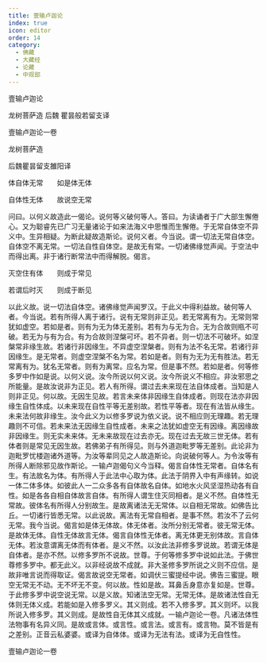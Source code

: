 ```yaml
---
title: 壹输卢迦论
index: true
icon: editor
order: 14
category:
  - 佛藏
  - 大藏经
  - 论藏
  - 中观部
---
```


  壹输卢迦论  

龙树菩萨造  后魏 瞿昙般若留支译  

壹输卢迦论一卷  

龙树菩萨造  

后魏瞿昙留支雒阳译  

体自体无常　　如是体无体  

自体性无体　　故说空无常  

问曰。以何义故造此一偈论。说何等义破何等人。答曰。为读诵者于广大部生懈倦心。又为聪睿先已广习无量诸论于如来法海义中思惟而生懈倦。于无常自体空不异义中。生异相疑。为断此疑故造斯论。说何义者。今当说。谓一切法无常自体空。自体空不离无常。一切法自性自体空。是故无有常。一切诸佛缘觉声闻。于空法中而得出离。非于诸行断常法中而得解脱。偈言。  

灭空住有体　　则成于常见  

若谓后时灭　　则成于断见  

以此义故。说一切法自体空。诸佛缘觉声闻罗汉。于此义中得利益故。破何等人者。今当说。若有所得人离于诸行。说有无常则非正见。若无常离有为。无常则常犹如虚空。若如是者。则有为无为体无差别。若有为与无为合。无为合故则瓶不可破。若无为与有为合。有为合故则涅槃可坏。若不异者。则一切法不可破坏。如涅槃常非缘生故。若诸行非因缘生。不异虚空涅槃者。则有为法不名无常。若诸行非因缘生。是无常者。则虚空涅槃不名为常。若如是者。则有为无为无有胜法。若无常离有为。犹名无常者。则有为离常。应名为常。但是事不然。若如是者。何等修多罗中作如是说。以何义说。汝今所说以何义说。汝今所说义不相应。非汝邪思之所能量。是故汝说非为正见。若人有所得。谓过去未来现在法自体成者。当知是人则非正见。何以故。无因生见故。若言未来体非因缘生自体成者。则现在法亦非因缘生自性体成。以未来现在自性平等无差别故。若性平等者。现在有法皆从缘生。未来法何故非缘生。汝今此义为以修多罗说为依义说。说不相应则无理趣。若无理趣则不可信。若未来法无因缘生自性成者。未来之法犹如虚空无有因缘。离因缘故非因缘生。则无实未来体。无未来故现在过去亦无。现在过去无故三世无体。若有体者则是常见无因生故。若佛弟子有所得见。则与外道迦毗罗等无差别。此论非为迦毗罗忧楼迦诸外道等。为汝等辈同见之人故造斯论。向说破何等人。为令汝等有所得人断除邪见故作斯论。一输卢迦偈句义今当释。偈言自体性无常者。自体名有生。有法故名为体。有所得人于此法中心取为体。此法于阴界入中有声缘转。如说一体二体多体。如彼此人一二众多各有自体故名自体。如地水火风坚湿热动各有自性。如是各各自相自体故言自体。有所得人谓生住灭同相者。是义不然。自体性无常故。彼体名有所得人分别故生。是故离诸法无无常体。以自相无常故。如佛告比丘。一切诸行皆悉无常。以此说故。离法有无常自相者。是事不然。若汝不了云何无常。我今当说。偈言如是体无体故。体无体者。汝所分别无常者。彼无常无体。是故体无体。自性无体故言无体。偈言自体性无体者。离无体更无别体故。言自体无体。若汝意谓离无体而有体者。是义不然。以汝此法非修多罗说故。若谓无体是自体者。是亦不然。以修多罗所不说故。世尊。于何等修多罗中说如此法。于佛世尊修多罗中。都无此义。以非经说故不成就。非大圣修多罗所说之义则不应信。是故非唯言说而得取证。偈言故说空无常者。如调伏三蜜提经中说。佛告三蜜提。眼空无常无不动。无不坏无不变。何以故。性如是故。耳鼻舌身意亦复如是。世尊。于此修多罗中说空说无常。以是义故。知诸法空无常。无常无体。是故诸法性自无体则无体义成。若能如是入修多罗义。其义则成。若不入修多罗。其义则坏。以我所说入修多罗。其义则成。是故性自无体其义成就。一输卢迦论一卷。凡诸法体性法物事有名异义同。是故或言体。或言性。或言法。或言有。或言物。莫不皆是有之差别。正音云私婆婆。或译为自体体。或译为无法有法。或译为无自性性。  

壹输卢迦论一卷  
